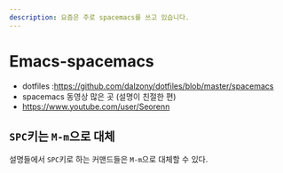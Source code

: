 ```yaml
---
description: 요즘은 주로 spacemacs를 쓰고 있습니다.
---
```


# Emacs-spacemacs

- dotfiles :https://github.com/dalzony/dotfiles/blob/master/spacemacs
- spacemacs 동영상 많은 곳 (설명이 친절한 편)
 - https://www.youtube.com/user/Seorenn

## `SPC`키는 `M-m`으로 대체

설명들에서 `SPC`키로 하는 커맨드들은 `M-m`으로 대체할 수 있다.

